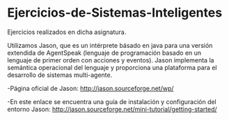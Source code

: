 # Ejercicios-de-Sistemas-Inteligentes
Ejercicios realizados en dicha asignatura.

Utilizamos Jason, que es un intérprete básado en java para una versión extendida de AgentSpeak (lenguaje de programación basado en un lenguaje de primer orden con acciones y eventos). Jason implementa la semántica operacional del lenguaje y proporciona una plataforma para el desarrollo de sistemas multi-agente.

-Página oficial de Jason:
  http://jason.sourceforge.net/wp/

-En este enlace se encuentra una guía de instalación y configuración del entorno Jason: 
  http://jason.sourceforge.net/mini-tutorial/getting-started/
